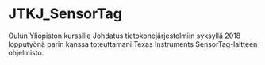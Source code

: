 # JTKJ_SensorTag
Oulun Yliopiston kurssille Johdatus tietokonejärjestelmiin syksyllä 2018 lopputyönä parin kanssa toteuttamani Texas Instruments SensorTag-laitteen ohjelmisto.
